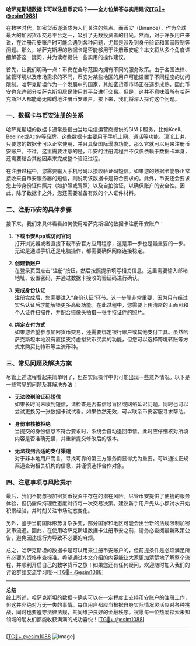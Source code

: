 **哈萨克斯坦数据卡可以注册币安吗？——全方位解答与实用建议[[TG💪+ @esim1088](https://t.me/s/esim1088)]**

在数字时代，加密货币逐渐成为人们关注的焦点。而币安（Binance），作为全球最大的加密货币交易平台之一，吸引了无数投资者的目光。然而，对于许多用户来说，在注册币安账户时可能会遇到各种问题，尤其是涉及到身份验证和国家限制等问题。那么，哈萨克斯坦的数据卡是否能够用于注册币安呢？本文将从多个角度详细解答这一疑问，并为读者提供一些实用的操作建议。

首先，让我们明确一点：币安在全球范围内拥有不同的服务政策。由于各国法律、监管环境以及市场需求的不同，币安对某些地区的用户可能设置了不同程度的访问限制。哈萨克斯坦作为一个发展中的国家，其加密货币市场正在逐步成熟，因此币安也允许部分哈萨克斯坦居民使用其平台进行交易。但是，这并不意味着所有哈萨克斯坦人都能毫无障碍地注册币安账户。接下来，我们将深入探讨这个问题。

### **一、数据卡与币安注册的关系**

哈萨克斯坦的数据卡通常是指由当地电信运营商提供的SIM卡服务，比如Kcell、Beeline或Activ等品牌。这些数据卡主要用于手机上网、通话等功能。理论上讲，只要您的数据卡可以正常使用，并且具备国际漫游功能，那么它就可以用来注册币安账户。不过，这里需要注意的是，币安的注册流程并不仅仅依赖于数据卡本身，还需要结合其他因素来完成整个验证过程。

在注册过程中，您需要输入手机号码以接收验证码短信。如果您的数据卡能够正常接收来自币安服务器的短信，则说明该数据卡是符合要求的。此外，币安还会要求您上传身份证件照片（如护照或驾照）以及自拍验证，以确保账户的安全性。因此，除了数据卡之外，您还需要准备有效的个人证件材料。

### **二、注册币安的具体步骤**

接下来，我们来具体看看如何使用哈萨克斯坦的数据卡注册币安账户：

1. **下载币安App或访问官网**  
   打开浏览器或者直接下载币安官方应用程序，这是第一步也是最重要的一步。无论是通过手机还是电脑操作，都需要确保网络连接稳定。

2. **创建新账户**  
   在登录页面点击“注册”按钮，然后按照提示填写相关信息。这里需要输入邮箱地址、设置密码，并通过数据卡接收的验证码进行确认。

3. **完成身份认证**  
   注册完成后，您需要进入“身份认证”环节。这一步骤非常重要，因为只有经过实名认证后才能解锁更多高级功能。在此过程中，您需要上传清晰的正面照和个人证件扫描件，并配合摄像头拍摄一张手持证件的照片。

4. **绑定支付方式**  
   如果您希望参与加密货币交易，还需要绑定银行账户或其他支付工具。虽然哈萨克斯坦本地没有直接支持虚拟货币买卖的功能，但您可以选择跨境转账等方式来购买比特币等主流币种。

### **三、常见问题及解决方案**

尽管上述流程看起来简单明了，但在实际操作中仍可能出现一些意外情况。以下是一些常见的问题及其解决办法：

- **无法收到验证码短信**  
  如果长时间未收到短信，请检查是否有信号盲区或网络延迟问题。同时也可以尝试更换另一张数据卡试试看。如果依然无效，可以联系币安客服寻求帮助。

- **身份审核被拒绝**  
  当提交的身份信息不符合要求时，系统会自动退回申请。此时应仔细核对所填内容是否准确无误，并重新提交修改后的版本。

- **无法找到合适的支付渠道**  
  对于非本地用户而言，寻找可靠的第三方服务商显得尤为重要。可以通过正规渠道查询相关机构的信息，并谨慎选择合作对象。

### **四、注意事项与风险提示**

最后，我们不能忽视加密货币投资中存在的潜在风险。尽管币安提供了便捷的服务体验，但仍需保持理性态度对待每一次交易决策。建议新手用户先从小额试水开始积累经验，并时刻关注市场动态变化。

另外，鉴于当前国际形势复杂多变，部分国家和地区可能会出台新的法规限制加密货币流通。因此，在使用哈萨克斯坦数据卡注册币安之前，请务必查阅最新政策公告，避免因违规行为导致不必要的麻烦。

总之，哈萨克斯坦的数据卡是可以用来注册币安账户的，但前提条件是必须满足所有必要的资格审查标准。希望通过本文介绍的内容能让大家更加清楚地了解整个流程，并顺利开启自己的数字货币之旅！如果您还有任何疑问，欢迎随时加入我们的讨论群组交流学习哦～[[TG💪+ @esim1088](https://t.me/s/esim1088)]

---

**总结**  
综上所述，哈萨克斯坦的数据卡确实可以在一定程度上支持币安账户的注册工作，但这并非绝对万无一失的事情。每位用户都应当根据自身实际情况灵活应对各种挑战，同时也要遵守法律法规，共同维护良好的金融秩序。祝愿每一位热爱探索未知领域的朋友们都能收获满满的成功喜悦！[[TG💪+ @esim1088](https://t.me/s/esim1088)]  

---

[[TG💪+ @esim1088](https://t.me/s/esim1088) ![Image](https://i.postimg.cc/4NQfJmqS/Snipaste-2025-05-13-00-14-12.png)]